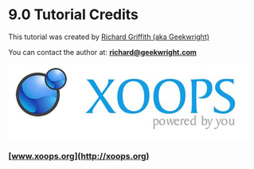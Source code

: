 # 9.0 Tutorial Credits

This tutorial was created by [Richard Griffith (aka Geekwright)](https://github.com/geekwright/)

You can contact the author at: **richard@geekwright.com**

![logoXoops.jpg](../assets/logoXoops.jpg)

### [www.xoops.org](http://xoops.org)



